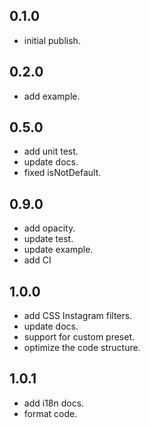 ## 0.1.0

* initial publish.

## 0.2.0

* add example.

## 0.5.0

* add unit test.
* update docs.
* fixed isNotDefault.

## 0.9.0

* add opacity.
* update test.
* update example.
* add CI

## 1.0.0

* add CSS Instagram filters.
* update docs.
* support for custom preset.
* optimize the code structure.

## 1.0.1

* add i18n docs.
* format code.

